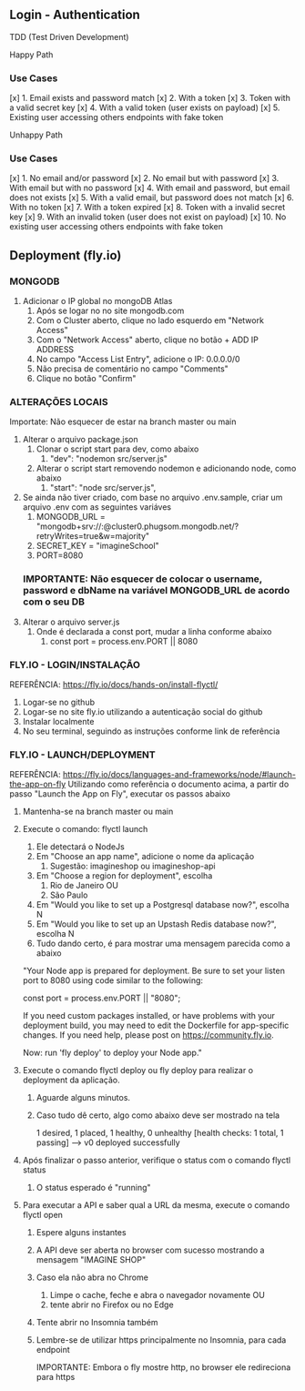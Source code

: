 ## Login - Authentication

TDD (Test Driven Development)

Happy Path

### Use Cases

  [x] 1. Email exists and password match
  [x] 2. With a token 
  [x] 3. Token with a valid secret key
  [x] 4. With a valid token (user exists on payload)
  [x] 5. Existing user accessing others endpoints with fake token


Unhappy Path
  
  ### Use Cases
  
  [x]  1. No email and/or password
  [x]  2. No email but with password
  [x]  3. With email but with no password
  [x]  4. With email and password, but email does not exists
  [x]  5. With a valid email, but password does not match
  [x]  6. With no token
  [x]  7. With a token expired
  [x]  8. Token with a invalid secret key
  [x]  9. With an invalid token (user does not exist on payload)
  [x]  10. No existing user accessing others endpoints with fake token
  

## Deployment (fly.io)

### MONGODB

1. Adicionar o IP global no mongoDB Atlas
   1. Após se logar no no site mongodb.com
   2. Com o Cluster aberto, clique no lado esquerdo em "Network Access"
   3. Com o "Network Access" aberto, clique no botão + ADD IP ADDRESS
   4. No campo "Access List Entry", adicione o IP: 0.0.0.0/0
   5. Não precisa de comentário no campo "Comments"
   6. Clique no botão "Confirm"

### ALTERAÇÕES LOCAIS
  
  Importate: Não esquecer de estar na branch master ou main


   1. Alterar o arquivo package.json
      1. Clonar o script start para dev, como abaixo
         1. "dev": "nodemon src/server.js"
      2. Alterar o script start removendo nodemon e adicionando node, como abaixo
         1. "start": "node src/server.js",
   2. Se ainda não tiver criado, com base no arquivo .env.sample, criar um arquivo .env com as seguintes variáves
      1. MONGODB_URL = "mongodb+srv://<username>:<password>@cluster0.phugsom.mongodb.net/<dbName>?retryWrites=true&w=majority"
      2. SECRET_KEY = "imagineSchool"
      3. PORT=8080
      ### IMPORTANTE: Não esquecer de colocar o username, password e dbName na variável MONGODB_URL de acordo com o seu DB
   3. Alterar o arquivo server.js
      1. Onde é declarada a const port, mudar a linha conforme abaixo
         1. const port = process.env.PORT || 8080
   
### FLY.IO - LOGIN/INSTALAÇÃO

  REFERÊNCIA: https://fly.io/docs/hands-on/install-flyctl/

  1. Logar-se no github
  2. Logar-se no site fly.io utilizando a autenticação social do github
  3. Instalar localmente
  4. No seu terminal, seguindo as instruções conforme link de referência
     

 

### FLY.IO - LAUNCH/DEPLOYMENT

  REFERÊNCIA: 
https://fly.io/docs/languages-and-frameworks/node/#launch-the-app-on-fly
  Utilizando como referência o documento acima, a partir do passo "Launch the App on Fly", executar os passos abaixo

  1. Mantenha-se na branch master ou main
  2. Execute o comando: flyctl launch
     1. Ele detectará o NodeJs
     2. Em "Choose an app name", adicione o nome da aplicação
        1. Sugestão: imagineshop ou imagineshop-api
     3. Em "Choose a region for deployment", escolha
        1. Rio de Janeiro OU
        2. São Paulo
     4. Em "Would you like to set up a Postgresql database now?", escolha N
     5. Em "Would you like to set up an Upstash Redis database now?", escolha N
     6. Tudo dando certo, é para mostrar uma mensagem parecida como a abaixo

     
      "Your Node app is prepared for deployment.  Be sure to set your listen port
      to 8080 using code similar to the following:

        const port = process.env.PORT || "8080";

      If you need custom packages installed, or have problems with your deployment
      build, you may need to edit the Dockerfile for app-specific changes. If you
      need help, please post on https://community.fly.io.

      Now: run 'fly deploy' to deploy your Node app."
  3. Execute o comando flyctl deploy ou fly deploy para realizar o deployment da aplicação.
     1. Aguarde alguns minutos.
     2. Caso tudo dê certo, algo como abaixo deve ser mostrado na tela
   
        1 desired, 1 placed, 1 healthy, 0 unhealthy [health checks: 1 total, 1 passing]
        --> v0 deployed successfully

  4. Após finalizar o passo anterior, verifique o status com o comando flyctl status
     1. O status esperado é "running"
  5. Para executar a API e saber qual a URL da mesma, execute o comando flyctl open
     1. Espere alguns instantes
     2. A API deve ser aberta no browser com sucesso mostrando a mensagem "IMAGINE SHOP"
     3. Caso ela não abra no Chrome
        1. Limpe o cache, feche e abra o navegador novamente OU
        2. tente abrir no Firefox ou no Edge
     4. Tente abrir no Insomnia também
     5. Lembre-se de utilizar https principalmente no Insomnia, para cada endpoint
        
        IMPORTANTE: Embora o fly mostre http, no browser ele redireciona para https
     